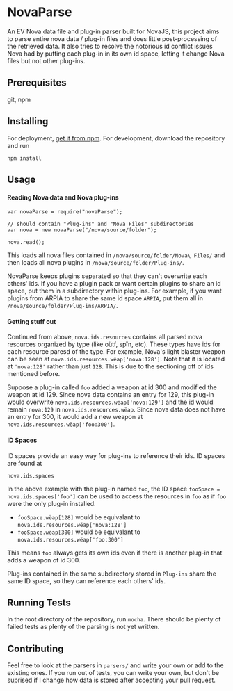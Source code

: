 # NovaParse
An EV Nova data file and plug-in parser built for NovaJS, this project aims to parse entire nova data / plug-in files and does little post-processing of the retrieved data. It also tries to resolve the notorious id conflict issues Nova had by putting each plug-in in its own id space, letting it change Nova files but not other plug-ins. 

## Prerequisites
git, npm

## Installing
For deployment, [get it from npm](https://www.npmjs.com/package/novaparse). For development, download the repository and run 
```
npm install
```

## Usage

#### Reading Nova data and Nova plug-ins

```
var novaParse = require("novaParse");

// should contain "Plug-ins" and "Nova Files" subdirectories
var nova = new novaParse("/nova/source/folder");

nova.read();
```
This loads all nova files contained in ```/nova/source/folder/Nova\ Files/``` and then loads all nova plugins in
```/nova/source/folder/Plug-ins/```. 

NovaParse keeps plugins separated so that they can't overwrite each others' ids. If you have a plugin pack or want certain plugins to share an id space, put them in a subdirectory within plug-ins. For example,
if you want plugins from ARPIA to share the same id space ```ARPIA```, put them all in ```/nova/source/folder/Plug-ins/ARPIA/```.

#### Getting stuff out
Continued from above, ```nova.ids.resources``` contains all parsed nova resources organized by type (like oütf, spïn, etc). These types have ids for each resource paresd of the type. For example, Nova's light blaster weapon can be seen at ```nova.ids.resources.wëap['nova:128']```. Note that it is located at ```'nova:128'``` rather than just ```128```. This is due to the sectioning off of ids mentioned before.

Suppose a plug-in called ```foo``` added a weapon at id 300 and modified the weapon at id 129. Since nova data contains an entry for 129, this plug-in would overwrite ```nova.ids.resources.wëap['nova:129']``` and the id would remain ```nova:129``` in ```nova.ids.resources.wëap```. Since nova data does not have an entry for 300, it would add a new weapon at ```nova.ids.resources.wëap['foo:300']```.

#### ID Spaces
ID spaces provide an easy way for plug-ins to reference their ids. ID spaces are found at 
```
nova.ids.spaces
```

In the above example with the plug-in named ```foo```, the ID space ```fooSpace = nova.ids.spaces['foo']``` can be used to access the resources in ```foo``` as if ```foo``` were the only plug-in installed. 
* ```fooSpace.wëap[128]``` would be equivalant to ```nova.ids.resources.wëap['nova:128']```
* ```fooSpace.wëap[300]``` would be equivalant to ```nova.ids.resources.wëap['foo:300']```

This means ```foo``` always gets its own ids even if there is another plug-in that adds a weapon of id 300.

Plug-ins contained in the same subdirectory stored in ```Plug-ins``` share the same ID space, so they can reference each others' ids.


## Running Tests
In the root directory of the repository, run ```mocha```. There should be plenty of failed tests as plenty of the parsing is not yet written.

## Contributing
Feel free to look at the parsers in ```parsers/``` and write your own or add to the existing ones. If you run out of tests, you can write your own, but don't be suprised if I change how data is stored after accepting your pull request.
